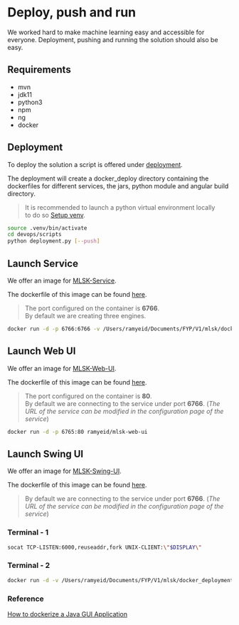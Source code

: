 # Deploy, push and run

We worked hard to make machine learning easy and accessible for everyone. Deployment, pushing and running the solution should also be easy.

## Requirements

- mvn
- jdk11
- python3
- npm
- ng
- docker

## Deployment

To deploy the solution a script is offered under [deployment](../../../../../../devops/scripts/deployment.py).

The deployment will create a docker_deploy directory containing the dockerfiles for different services, the jars, python module and angular build directory.

> It is recommended to launch a python virtual environment locally \
> to do so [Setup venv](../../Engine.md#Setup-Python-Environment).

```bash
source .venv/bin/activate
cd devops/scripts
python deployment.py [--push]
```

## Launch Service

We offer an image for [MLSK-Service](https://hub.docker.com/repository/docker/ramyeid/mlsk-service).

The dockerfile of this image can be found [here](../../../../../../devops/scripts/deployment/service/Dockerfile).

> The port configured on the container is **6766**. \
> By default we are creating three engines.

```bash
docker run -d -p 6766:6766 -v /Users/ramyeid/Documents/FYP/V1/mlsk/docker_deployment/logs:/mlsk-logs ramyeid/mlsk-service
```

## Launch Web UI

We offer an image for [MLSK-Web-UI](https://hub.docker.com/repository/docker/ramyeid/mlsk-web-ui).

The dockerfile of this image can be found [here](../../../../../../devops/scripts/deployment/web-ui/Dockerfile).

> The port configured on the container is **80**. \
> By default we are connecting to the service under port **6766**. (*The URL of the service can be modified in the configuration page of the service*)

```bash
docker run -d -p 6765:80 ramyeid/mlsk-web-ui
```

## Launch Swing UI

We offer an image for [MLSK-Swing-UI](https://hub.docker.com/repository/docker/ramyeid/mlsk-swing-ui).

The dockerfile of this image can be found [here](../../../../../../devops/scripts/deployment/swing-ui/Dockerfile).

> By default we are connecting to the service under port **6766**. (*The URL of the service can be modified in the configuration page of the service*)

### Terminal - 1

```bash
socat TCP-LISTEN:6000,reuseaddr,fork UNIX-CLIENT:\"$DISPLAY\"
```

### Terminal - 2

```bash
docker run -d -v /Users/ramyeid/Documents/FYP/V1/mlsk/docker_deployment/swing-ui/.x11-unix:/tmp/.X11-unix -e DISPLAY=$(ipconfig getifaddr en0):0 ramyeid/mlsk-swing-ui
```

### Reference

[How to dockerize a Java GUI Application](https://learnwell.medium.com/how-to-dockerize-a-java-gui-application-bce560abf62a)
